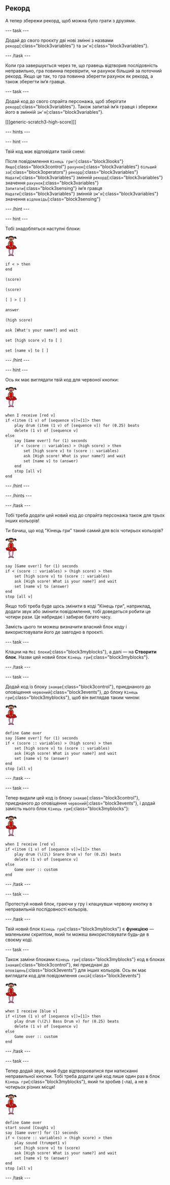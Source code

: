 ## Рекорд

А тепер збережи рекорд, щоб можна було грати з друзями.

\--- task \---

Додай до свого проєкту дві нові змінні з назвами `рекорд`{:class="block3variables"} та `ім’я`{:class="block3variables"}.

\--- /task \---

Коли гра завершується через те, що гравець відтворив послідовність неправильно, гра повинна перевірити, чи рахунок більший за поточний рекорд. Якщо це так, то гра повинна зберегти рахунок як рекорд, а також зберегти ім’я гравця.

\--- task \---

Додай код до свого спрайта персонажа, щоб зберігати `рекорд`{:class="block3variables"}. Також запитай ім’я гравця і збережи його в змінній `ім’я`{:class="block3variables"}.

[[[generic-scratch3-high-score]]]

\--- hints \---

\--- hint \---

Твій код має відповідати такій схемі:

Після повідомлення `Кінець гри!`{:class="block3looks"} `Якщо`{:class="block3control"} `рахунок`{:class="block3variables"} `більший за`{:class="block3operators"} `рекорд`{:class="block3variables"} `Надати`{:class="block3variables"} змінній `рекорд`{:class="block3variables"} значення `рахунок`{:class="block3variables"} `Запитати`{:class="block3sensing"} ім’я гравця `Надати`{:class="block3variables"} змінній `ім’я`{:class="block3variables"} значення `відповідь`{:class="block3sensing"}

\--- /hint \---

\--- hint \---

Тобі знадобляться наступні блоки:

![балерина](images/ballerina.png)

```blocks3
if < > then
end

(score)

(score)

[ ] > [ ]

answer

(high score)

ask [What's your name?] and wait

set [high score v] to [ ] 

set [name v] to [ ] 
```

\--- /hint \---

\--- hint \---

Ось як має виглядати твій код для червоної кнопки:

![балерина](images/ballerina.png)

```blocks3
when I receive [red v]
if <(item (1 v) of [sequence v])=[1]> then
    play drum (item (1 v) of [sequence v]) for (0.25) beats
    delete (1 v) of [sequence v]
else
    say [Game over!] for (1) seconds
    if < (score :: variables) > (high score) > then
        set [high score v] to (score :: variables)
        ask [High score! What is your name?] and wait
        set [name v] to (answer)
    end
    stop [all v]
end
```

\--- /hint \---

\--- /hints \---

\--- /task \---

Тобі треба додати цей новий код до спрайта персонажа також для трьох інших кольорів!

Ти бачиш, що код "Кінець гри" такий самий для всіх чотирьох кольорів?

![балерина](images/ballerina.png)

```blocks3
say [Game over!] for (1) seconds
if < (score :: variables) > (high score) > then
    set [high score v] to (score :: variables)
    ask [High score! What is your name?] and wait
    set [name v] to (answer)
end
stop [all v]
```

Якщо тобі треба буде щось змінити в коді "Кінець гри", наприклад, додати звук або змінити повідомлення, тобі доведеться робити це чотири рази. Це набридає і забирає багато часу.

Замість цього ти можеш визначити власний блок коду і використовувати його де завгодно в проєкті.

\--- task \---

Клацни на `Мої блоки`{:class="block3myblocks"}, а далі — на **Створити блок**. Назви цей новий блок `Кінець гри`{:class="block3myblocks"}.

\--- /task \---

\--- task \---

Додай код із блоку `інакше`{:class="block3control"}, приєднаного до оповіщення `червоний`{:class="block3events"}, до блоку `Кінець гри`{:class="block3myblocks"}, щоб він виглядав таким чином:

![балерина](images/ballerina.png)

```blocks3
define Game over
say [Game over!] for (1) seconds
if < (score :: variables) > (high score) > then
    set [high score v] to (score :: variables)
    ask [High score! What is your name?] and wait
    set [name v] to (answer)
end
stop [all v]
```

\--- /task \---

\--- task \---

Тепер видали цей код із блоку `інакше`{:class="block3control"}, приєднаного до оповіщення `червоний`{:class="block3events"}, і додай замість нього блок `Кінець гри`{:class="block3myblocks"}:

![балерина](images/ballerina.png)

```blocks3
when I receive [red v]
if <(item (1 v) of [sequence v])=[1]> then
    play drum (\(1\) Snare Drum v) for (0.25) beats
    delete (1 v) of [sequence v]
else
    Game over :: custom
end
```

\--- /task \---

\--- task \---

Протестуй новий блок, граючи у гру і клацнувши червону кнопку в неправильній послідовності кольорів.

\--- /task \---

Твій новий блок `Кінець гри`{:class="block3myblocks"} є **функцією** — маленьким скриптом, який ти можеш використовувати будь-де в своєму коді.

\--- task \---

Також заміни блоками `Кінець гри`{:class="block3myblocks"} код в блоках `інакше`{:class="block3control"}, які приєднані до `оповіщень`{:class="block3events"} для інших кольорів. Ось як має виглядати код для повідомлення `синій`{:class="block3events"}

![балерина](images/ballerina.png)

```blocks3
when I receive [blue v]
if <(item (1 v) of [sequence v])=[1]> then
    play drum (\(2\) Bass Drum v) for (0.25) beats
    delete (1 v) of [sequence v]
else
    Game over :: custom
end
```

\--- /task \---

\--- task \---

Тепер додай звук, який буде відтворюватися при натисканні неправильної кнопки. Тобі треба додати цей код лише один раз в блок `Кінець гри`{:class="block3myblocks"}, який ти зробив (-ла), а не в чотирьох різних місця!

![балерина](images/ballerina.png)

```blocks3
define Game over
start sound [Cough1 v]
say [Game over!] for (1) seconds
if < (score :: variables) > (high score) > then
    play sound (trumpet1 v)
    set [high score v] to (score)
    ask [High score! What is your name?] and wait
    set [name v] to (answer)
end
stop [all v]
```

\--- /task \---